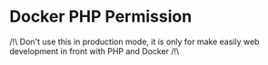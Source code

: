 # Docker PHP Permission

/!\ Don't use this in production mode, it is only for make easily web development in front with PHP and Docker /!\
